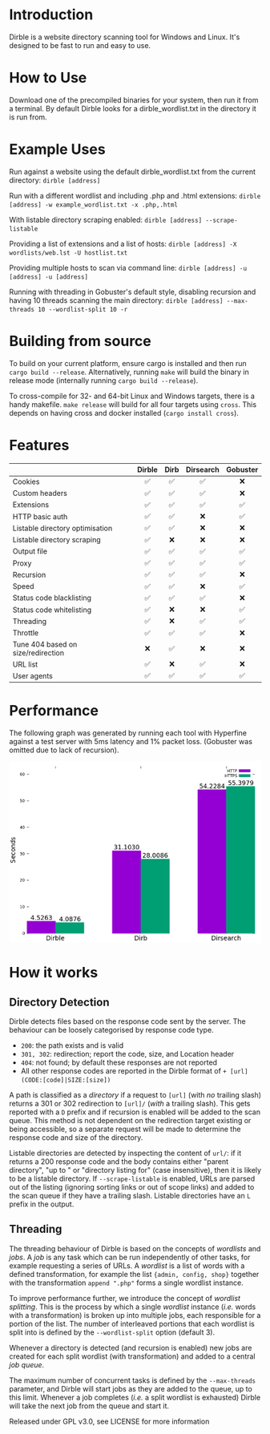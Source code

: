 # Introduction

Dirble is a website directory scanning tool for Windows and Linux. It's designed to be fast to run and easy to use.

# How to Use

Download one of the precompiled binaries for your system, then run it from a terminal. By default Dirble looks for a dirble_wordlist.txt in the directory it is run from.

# Example Uses

Run against a website using the default dirble_wordlist.txt from the current directory:
`dirble [address]`

Run with a different wordlist and including .php and .html extensions:
`dirble [address] -w example_wordlist.txt -x .php,.html`

With listable directory scraping enabled:
`dirble [address] --scrape-listable`

Providing a list of extensions and a list of hosts:
`dirble [address] -X wordlists/web.lst -U hostlist.txt`

Providing multiple hosts to scan via command line:
`dirble [address] -u [address] -u [address]`

Running with threading in Gobuster's default style, disabling recursion and having 10 threads scanning the main directory:
`dirble [address] --max-threads 10 --wordlist-split 10 -r`

# Building from source

To build on your current platform, ensure cargo is installed and then run `cargo build --release`. Alternatively, running `make` will build the binary in release mode (internally running `cargo build --release`).

To cross-compile for 32- and 64-bit Linux and Windows targets, there is a handy makefile. `make release` will build for all four targets using `cross`. This depends on having cross and docker installed (`cargo install cross`).

# Features

|                                  | Dirble | Dirb | Dirsearch | Gobuster |
|----------------------------------|:------:|:----:|:---------:|:--------:|
| Cookies                          |    ✅   |   ✅  |     ✅     |     ❌    |
| Custom headers                   |    ✅   |   ✅  |     ✅     |     ❌    |
| Extensions                       |    ✅   |   ✅  |     ✅     |     ✅    |
| HTTP basic auth                  |    ✅   |   ✅  |     ❌     |     ✅    |
| Listable directory optimisation  |    ✅   |   ✅  |     ❌     |     ❌    |
| Listable directory scraping      |    ✅   |   ❌  |     ❌     |     ❌    |
| Output file                      |    ✅   |   ✅  |     ✅     |     ✅    |
| Proxy                            |    ✅   |   ✅  |     ✅     |     ✅    |
| Recursion                        |    ✅   |   ✅  |     ✅     |     ❌    |
| Speed                            |    ✅   |   ✅  |     ❌     |     ✅    |
| Status code blacklisting         |    ✅   |   ✅  |     ✅     |     ❌    |
| Status code whitelisting         |    ✅   |   ❌  |     ❌     |     ✅    |
| Threading                        |    ✅   |   ❌  |     ✅     |     ✅    |
| Throttle                         |    ✅   |   ✅  |     ✅     |     ❌    |
| Tune 404 based on size/redirection |    ❌   |   ✅  |     ❌     |     ❌    |
| URL list                         |    ✅   |   ❌  |     ✅     |     ❌    |
| User agents                      |    ✅   |   ✅  |     ✅     |     ✅    |

# Performance

The following graph was generated by running each tool with Hyperfine against a test server with 5ms latency and 1% packet loss. (Gobuster was omitted due to lack of recursion).

![This is a cool graph](images/comparison_graph.png)

# How it works

## Directory Detection

Dirble detects files based on the response code sent by the server. The behaviour can be loosely categorised by response code type.
* `200`: the path exists and is valid
* `301, 302`: redirection; report the code, size, and Location header
* `404`: not found; by default these responses are not reported
* All other response codes are reported in the Dirble format of `+ [url] (CODE:[code]|SIZE:[size])`

A path is classified as a *directory* if a request to `[url]` (with *no* trailing slash) returns a 301 or 302 redirection to `[url]/` (*with* a trailing slash). This gets reported with a `D` prefix and if recursion is enabled will be added to the scan queue. 
This method is not dependent on the redirection target existing or being accessible, so a separate request will be made to determine the response code and size of the directory.

Listable directories are detected by inspecting the content of `url/`: if it returns a 200 response code and the body contains either "parent directory", "up to " or "directory listing for" (case insensitive), then it is likely to be a listable directory. If `--scrape-listable` is enabled, URLs are parsed out of the listing (ignoring sorting links or out of scope links) and added to the scan queue if they have a trailing slash. Listable directories have an `L` prefix in the output.

## Threading
The threading behaviour of Dirble is based on the concepts of *wordlists* and *jobs*. A *job* is any task which can be run independently of other tasks, for example requesting a series of URLs. A *wordlist* is a list of words with a defined transformation, for example the list `{admin, config, shop}` together with the transformation `append ".php"` forms a single wordlist instance.

To improve performance further, we introduce the concept of *wordlist splitting*. This is the process by which a single *wordlist* instance (*i.e.* words with a transformation) is broken up into multiple jobs, each responsible for a portion of the list. The number of interleaved portions that each wordlist is split into is defined by the `--wordlist-split` option (default 3).

Whenever a directory is detected (and recursion is enabled) new jobs are created for each split wordlist (with transformation) and added to a central *job queue*.

The maximum number of concurrent tasks is defined by the `--max-threads` parameter, and Dirble will start jobs as they are added to the queue, up to this limit. Whenever a job completes (*i.e.* a split wordlist is exhausted) Dirble will take the next job from the queue and start it.

Released under GPL v3.0, see LICENSE for more information
